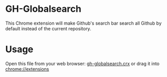 # GH-Globalsearch

This Chrome extension will make Github's search bar search all Github by
default instead of the current repository.

# Usage

Open this file from your web browser:
[gh-globalsearch.crx](/gh-globalsearch.crx) or drag it into
[chrome://extensions](chrome://extensions)

